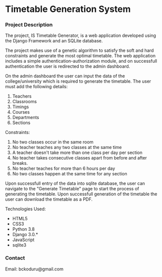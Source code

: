# Timetable Generation System

<h3>Project Description</h3>
<p>The project, IS Timetable Generator, is a web application developed using the Django Framework and an SQLite database.</p>
<p>The project makes use of a genetic algorithm to satisfy the soft and hard constraints and generate the most optimal timetable. The web application includes a simple authentication-authorization module, and on successfull authentication the user is redirected to the admin dashboard.</p>
<p>On the admin dashboard the user can input the data of the college/university which is required to generate the timetable. The user must add the following details:</p>
<ol>
  <li>Teachers</li>
  <li>Classrooms</li>
  <li>Timings</li>
  <li>Courses</li>
  <li>Departments</li>
  <li>Sections</li>
</ol>
<p>Constraints:</p>
<ol>
  <li>No two classes occur in the same room</li>
  <li>No teacher teaches any two classes at the same time</li>
  <li>A teacher doesn't take more than one class per day per section</li>
  <li>No teacher takes consecutive classes apart from before and after breaks. </li>
  <li>No teacher teaches for more than 6 hours per day</li>
  <li>No two classes happen at the same time for any section</li>
</ol>
<p>Upon successfull entry of the data into sqlite database, the user can navigate to the "Generate Timetable" page to start the process of generating the timetable. Upon successfull generation of the timetable the user can download the timetable as a PDF.</p>   

<p>Technologies Used:</p>
<ul>
  <li>HTML5</li>
  <li>CSS3</li>
  <li>Python 3.8</li>
  <li>Django 3.0.*</li>
  <li>JavaScript</li>
  <li>sqlite3</li>
</ul>

<h3>Contact</h3>
<p>Email: bckoduru@gmail.com</p>
